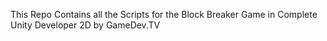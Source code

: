 This Repo Contains all the Scripts for the Block Breaker Game in Complete Unity Developer 2D by GameDev.TV
